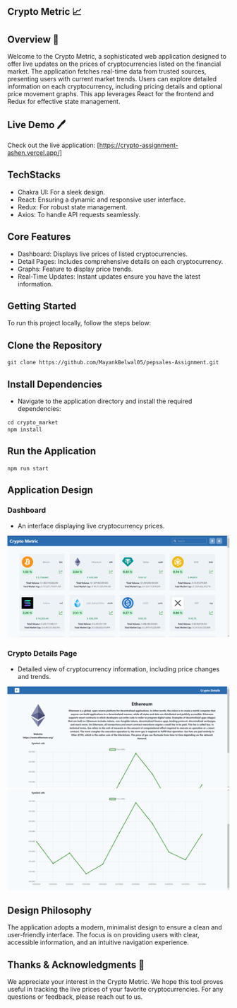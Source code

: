 
## Crypto Metric  📈

## Overview 🔔
Welcome to the Crypto Metric, a sophisticated web application designed to offer live updates on the prices of cryptocurrencies listed on the financial market. The application fetches real-time data from trusted sources, presenting users with current market trends. Users can explore detailed information on each cryptocurrency, including pricing details and optional price movement graphs. This app leverages React for the frontend and Redux for effective state management.

## Live Demo 🖊️
Check out the live application: [https://crypto-assignment-ashen.vercel.app/]

## TechStacks

- Chakra UI: For a sleek design.
- React: Ensuring a dynamic and responsive user interface.
- Redux: For robust state management.
- Axios: To handle API requests seamlessly.

## Core Features

- Dashboard: Displays live prices of listed cryptocurrencies.
- Detail Pages: Includes comprehensive details on each cryptocurrency.
- Graphs: Feature to display price trends.
- Real-Time Updates: Instant updates ensure you have the latest information.

## Getting Started

To run this project locally, follow the steps below:

## Clone the Repository
```
git clone https://github.com/MayankBelwal05/pepsales-Assignment.git
```

## Install Dependencies
- Navigate to the application directory and install the required dependencies:
```
cd crypto_market
npm install
```

## Run the Application
```
npm run start
```

## Application Design


### Dashboard
- An interface displaying live cryptocurrency prices.

![n1](https://github.com/Ankit0207/crypto_assignment/blob/main/crypto_market/src/Assets/React%20App%20-%20Brave%2031-05-2024%2018_10_27.png)

### Crypto Details Page
- Detailed view of cryptocurrency information, including price changes and trends.

![n2](https://github.com/Ankit0207/crypto_assignment/blob/main/crypto_market/src/Assets/React%20App%20-%20Brave%2031-05-2024%2018_12_20.png)
![n3](https://github.com/Ankit0207/crypto_assignment/blob/main/crypto_market/src/Assets/React%20App%20-%20Brave%2031-05-2024%2018_12_30.png)


## Design Philosophy
The application adopts a modern, minimalist design to ensure a clean and user-friendly interface. The focus is on providing users with clear, accessible information, and an intuitive navigation experience.


## Thanks & Acknowledgments 🙏
We appreciate your interest in the Crypto Metric. We hope this tool proves useful in tracking the live prices of your favorite cryptocurrencies. For any questions or feedback, please reach out to us.
